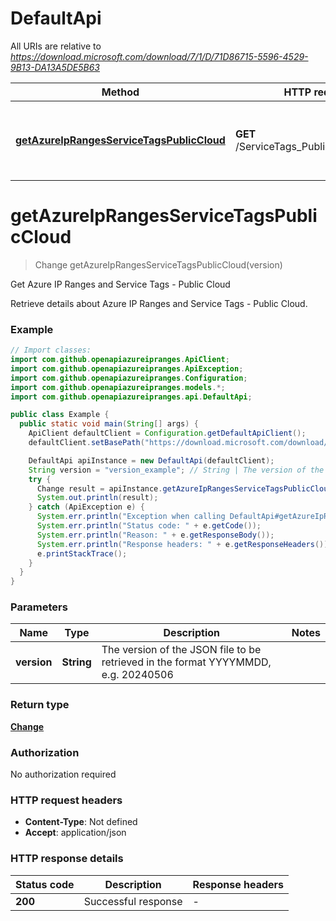 # DefaultApi

All URIs are relative to *https://download.microsoft.com/download/7/1/D/71D86715-5596-4529-9B13-DA13A5DE5B63*

| Method | HTTP request | Description |
|------------- | ------------- | -------------|
| [**getAzureIpRangesServiceTagsPublicCloud**](DefaultApi.md#getAzureIpRangesServiceTagsPublicCloud) | **GET** /ServiceTags_Public_{version}.json | Get Azure IP Ranges and Service Tags - Public Cloud |


<a id="getAzureIpRangesServiceTagsPublicCloud"></a>
# **getAzureIpRangesServiceTagsPublicCloud**
> Change getAzureIpRangesServiceTagsPublicCloud(version)

Get Azure IP Ranges and Service Tags - Public Cloud

Retrieve details about Azure IP Ranges and Service Tags - Public Cloud.

### Example
```java
// Import classes:
import com.github.openapiazureipranges.ApiClient;
import com.github.openapiazureipranges.ApiException;
import com.github.openapiazureipranges.Configuration;
import com.github.openapiazureipranges.models.*;
import com.github.openapiazureipranges.api.DefaultApi;

public class Example {
  public static void main(String[] args) {
    ApiClient defaultClient = Configuration.getDefaultApiClient();
    defaultClient.setBasePath("https://download.microsoft.com/download/7/1/D/71D86715-5596-4529-9B13-DA13A5DE5B63");

    DefaultApi apiInstance = new DefaultApi(defaultClient);
    String version = "version_example"; // String | The version of the JSON file to be retrieved in the format YYYYMMDD, e.g. 20240506
    try {
      Change result = apiInstance.getAzureIpRangesServiceTagsPublicCloud(version);
      System.out.println(result);
    } catch (ApiException e) {
      System.err.println("Exception when calling DefaultApi#getAzureIpRangesServiceTagsPublicCloud");
      System.err.println("Status code: " + e.getCode());
      System.err.println("Reason: " + e.getResponseBody());
      System.err.println("Response headers: " + e.getResponseHeaders());
      e.printStackTrace();
    }
  }
}
```

### Parameters

| Name | Type | Description  | Notes |
|------------- | ------------- | ------------- | -------------|
| **version** | **String**| The version of the JSON file to be retrieved in the format YYYYMMDD, e.g. 20240506 | |

### Return type

[**Change**](Change.md)

### Authorization

No authorization required

### HTTP request headers

 - **Content-Type**: Not defined
 - **Accept**: application/json

### HTTP response details
| Status code | Description | Response headers |
|-------------|-------------|------------------|
| **200** | Successful response |  -  |


